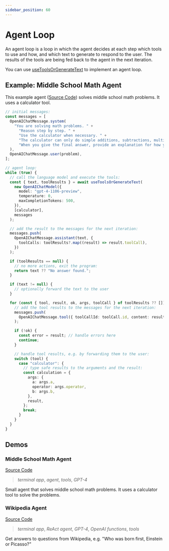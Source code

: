 ```yaml
---
sidebar_position: 60
---
```


# Agent Loop

An agent loop is a loop in which the agent decides at each step which tools to use and how, and which text to generate to respond to the user. The results of the tools are being fed back to the agent in the next iteration.

You can use [useToolsOrGenerateText](/api/modules/#usetoolsorgeneratetext) to implement an agent loop.

## Example: Middle School Math Agent

This example agent ([Source Code](https://github.com/lgrammel/modelfusion/tree/main/examples/middle-school-math-agent)) solves middle school math problems. It uses a calculator tool.

```ts
// initial messages:
const messages = [
  OpenAIChatMessage.system(
    "You are solving math problems. " +
      "Reason step by step. " +
      "Use the calculator when necessary. " +
      "The calculator can only do simple additions, subtractions, multiplications, and divisions. " +
      "When you give the final answer, provide an explanation for how you got it."
  ),
  OpenAIChatMessage.user(problem),
];

// agent loop:
while (true) {
  // call the language model and execute the tools:
  const { text, toolResults } = await useToolsOrGenerateText(
    new OpenAIChatModel({
      model: "gpt-4-1106-preview",
      temperature: 0,
      maxCompletionTokens: 500,
    }),
    [calculator],
    messages
  );

  // add the result to the messages for the next iteration:
  messages.push(
    OpenAIChatMessage.assistant(text, {
      toolCalls: toolResults?.map((result) => result.toolCall),
    })
  );

  if (toolResults == null) {
    // no more actions, exit the program:
    return text ?? "No answer found.";
  }

  if (text != null) {
    // optionally forward the text to the user
  }

  for (const { tool, result, ok, args, toolCall } of toolResults ?? []) {
    // add the tool results to the messages for the next iteration:
    messages.push(
      OpenAIChatMessage.tool({ toolCallId: toolCall.id, content: result })
    );

    if (!ok) {
      const error = result; // handle errors here
      continue;
    }

    // handle tool results, e.g. by forwarding them to the user:
    switch (tool) {
      case "calculator": {
        // type safe results to the arguments and the result:
        const calculation = {
          args: {
            a: args.a,
            operator: args.operator,
            b: args.b,
          },
          result,
        };
        break;
      }
    }
  }
}
```

## Demos

### Middle School Math Agent

[Source Code](https://github.com/lgrammel/modelfusion/tree/main/examples/middle-school-math-agent)

> _terminal app_, _agent_, _tools_, _GPT-4_

Small agent that solves middle school math problems. It uses a calculator tool to solve the problems.

### Wikipedia Agent

[Source Code](https://github.com/lgrammel/modelfusion/tree/main/examples/wikipedia-agent)

> _terminal app_, _ReAct agent_, _GPT-4_, _OpenAI functions_, _tools_

Get answers to questions from Wikipedia, e.g. "Who was born first, Einstein or Picasso?"
